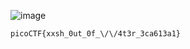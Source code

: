![image](https://github.com/user-attachments/assets/4e1ae4c8-abce-478f-aa9c-9f85172dfca8)


```
picoCTF{xxsh_0ut_0f_\/\/4t3r_3ca613a1}
```


